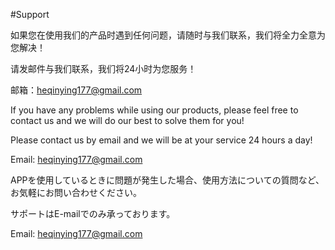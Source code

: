 #Support

如果您在使用我们的产品时遇到任何问题，请随时与我们联系，我们将全力全意为您解决！

请发邮件与我们联系，我们将24小时为您服务！

邮箱：heqinying177@gmail.com

If you have any problems while using our products, please feel free to contact us and we will do our best to solve them for you!

Please contact us by email and we will be at your service 24 hours a day!

Email: heqinying177@gmail.com

APPを使用しているときに問題が発生した場合、使用方法についての質問など、お気軽にお問い合わせください。

サポートはE-mailでのみ承っております。

Email: heqinying177@gmail.com
